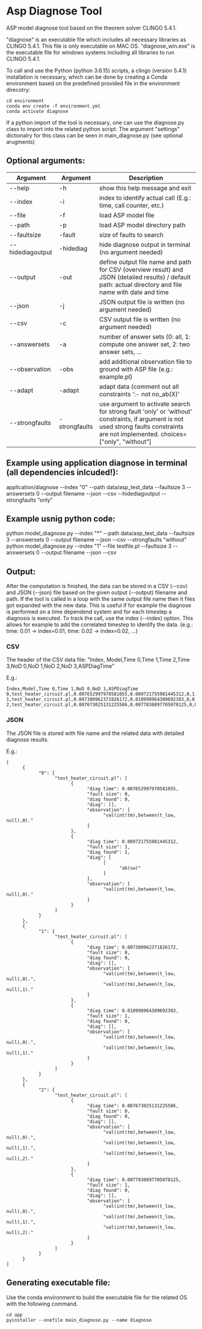 # Asp Diagnose Tool

ASP model diagnose tool based on the theorem solver CLINGO 5.4.1. 

"diagnose" is an executable file which includes all necessary libraries as CLINGO 5.4.1. This file is only executable on MAC OS.
"diagnose_win.exe" is the executable file for windows systems including all libraries to run CLINGO 5.4.1.

To call and use the Python (python 3.6.15) scripts, a clingo (version 5.4.1) installation is necessary, which can be done by creating a Conda environment based on the predefined provided file in the environment direcotry:

```
cd environment
conda env create -f environment.yml 
conda activate diagnose 
```

If a python import of the tool is necessary, one can use the diagnose.py class to import into the related python script. The argument "settings" dictionalry for this class can be seen in main_diagnose.py (see optional arugments)

## Optional arguments:

| Argument | Argument | Description |
| ------ | ------ | ------ |
| --help | -h | show this help message and exit |
| --index | -i | index to identify actual call (E.g.: time, call counter, etc.) |
| --file | -f | load ASP model file |
| --path | -p | load ASP model directory path |
| --faultsize | -fault | size of faults to search |
| --hidediagoutput | -hidediag | hide diagnose output in terminal (no argument needed) |
| --output | -out | define output file name and path for CSV (overview result) and JSON (detailed results) / default path: actual directory and file name with date and time |
| --json | -j | JSON output file is written (no argument needed) |
| --csv | -c | CSV output file is written (no argument needed) |
| --answersets | -a | number of answer sets (0: all, 1: compute one answer set, 2: two answer sets, ... |
| --observation | -obs | add additional observation file to ground with ASP file (e.g.: example.pl) |
| --adapt | -adapt | adapt data (comment out all constraints ':- not no_ab(X)' |
| --strongfaults | -strongfaults | use argument to activate search for strong fault 'only' or 'without' constraints, if argument is not used strong faults constraints are not implemented. choices=["only", "without"] |

## Example using application diagnose in terminal (all dependencies inlcuded!):

application/diagnose --index "0" --path data/asp_test_data --faultsize 3 --answersets 0 --output filename --json --csv --hidediagoutput --strongfaults "only"

## Example usnig python code:

python model_diagnose.py --index "*" --path data/asp_test_data --faultsize 3 --answersets 0 --output filename --json --csv --strongfaults "without"
python model_diagnose.py --index "1" --file testfile.pl --faultsize 3 --answersets 0 --output filename --json --csv

## Output:

After the computation is finished, the data can be stored in a CSV (--csv) and JSON (--json) file based on the given output (--output) filename and path.
If the tool is called in a loop with the same output file name then it files got expanded with the new data. This is useful if for example the diagnose is performed on a time dependend system and for each timestep a diagnosis is executed. To track the call, use the index (--index) option. This allows for example to add the correlated timestep to identify the data. (e.g.: time: 0.01 -> index=0.01, time: 0.02 -> index=0.02, ...) 

### CSV
The header of the CSV data file:
"Index, Model,Time 0,Time 1,Time 2,Time 3,NoD 0,NoD 1,NoD 2,NoD 3,ASPDiagTime"

E.g.:
```
Index,Model,Time 0,Time 1,NoD 0,NoD 1,ASPDiagTime
0,test_heater_circuit.pl,0.007652997970581055,0.009721755981445312,0,1,0.017589092254638672
1,test_heater_circuit.pl,0.007380962371826172,0.010998964309692383,0,0,0.018507003784179688
2,test_heater_circuit.pl,0.007673025131225586,0.0077838897705078125,0,0,0.015599727630615234
```


### JSON
The JSON file is stored with file name and the related data with detailed diagnose results.

E.g.:
```
[
      {
            "0": {
                  "test_heater_circuit.pl": [
                        {
                              "diag time": 0.007652997970581055,
                              "fault size": 0,
                              "diag found": 0,
                              "diag": [],
                              "observation": [
                                    "val(int(tm),between(t_low, null),0)."
                              ]
                        },
                        {
                              "diag time": 0.009721755981445312,
                              "fault size": 1,
                              "diag found": 1,
                              "diag": [
                                    [
                                          "ab(sw)"
                                    ]
                              ],
                              "observation": [
                                    "val(int(tm),between(t_low, null),0)."
                              ]
                        }
                  ]
            }
      },
      {
            "1": {
                  "test_heater_circuit.pl": [
                        {
                              "diag time": 0.007380962371826172,
                              "fault size": 0,
                              "diag found": 0,
                              "diag": [],
                              "observation": [
                                    "val(int(tm),between(t_low, null),0).",
                                    "val(int(tm),between(t_low, null),1)."
                              ]
                        },
                        {
                              "diag time": 0.010998964309692383,
                              "fault size": 1,
                              "diag found": 0,
                              "diag": [],
                              "observation": [
                                    "val(int(tm),between(t_low, null),0).",
                                    "val(int(tm),between(t_low, null),1)."
                              ]
                        }
                  ]
            }
      },
      {
            "2": {
                  "test_heater_circuit.pl": [
                        {
                              "diag time": 0.007673025131225586,
                              "fault size": 0,
                              "diag found": 0,
                              "diag": [],
                              "observation": [
                                    "val(int(tm),between(t_low, null),0).",
                                    "val(int(tm),between(t_low, null),1).",
                                    "val(int(tm),between(t_low, null),2)."
                              ]
                        },
                        {
                              "diag time": 0.0077838897705078125,
                              "fault size": 1,
                              "diag found": 0,
                              "diag": [],
                              "observation": [
                                    "val(int(tm),between(t_low, null),0).",
                                    "val(int(tm),between(t_low, null),1).",
                                    "val(int(tm),between(t_low, null),2)."
                              ]
                        }
                  ]
            }
      }
]
```

## Generating executable file:
Use the conda environment to build the executable file for the related OS with the following command. 

```
cd app
pyinstaller --onefile main_diagnose.py --name diagnose
```
